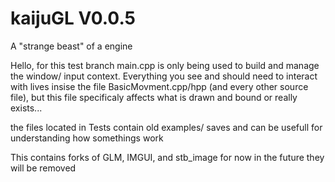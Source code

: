 # kaijuGL V0.0.5
A "strange beast" of a engine

Hello, for this test branch main.cpp is only being used to build and manage the window/ input context. Everything you see and should need to interact with lives insise the file BasicMovment.cpp/hpp (and every other source file), but this file specificaly affects what is drawn and bound or really exists...

the files located in Tests contain old examples/ saves and can be usefull for understanding how somethings work

This contains forks of GLM, IMGUI, and stb_image for now in the future they will be removed
